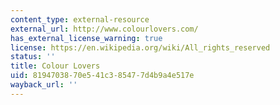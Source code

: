 ```yaml
---
content_type: external-resource
external_url: http://www.colourlovers.com/
has_external_license_warning: true
license: https://en.wikipedia.org/wiki/All_rights_reserved
status: ''
title: Colour Lovers
uid: 81947038-70e5-41c3-8547-7d4b9a4e517e
wayback_url: ''
---
```

